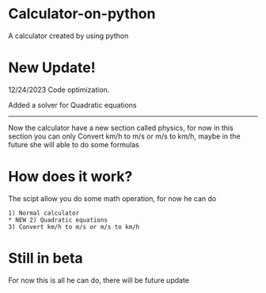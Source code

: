 # Calculator-on-python
A calculator created by using python
# New Update!
12/24/2023
Code optimization.

Added a solver for Quadratic equations

-----------------------------------------------------------------------------------------------------------------------
Now the calculator have a new section called physics, for now in this section you can only Convert km/h to m/s or m/s to km/h,
maybe in the future she will able to do some formulas
# How does it work?
The scipt allow you do some math operation, for now he can do
```
1) Normal calculator 
* NEW 2) Quadratic equations
3) Convert km/h to m/s or m/s to km/h
```
# Still in beta
For now this is all he can do, there will be future update 
